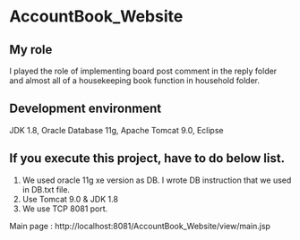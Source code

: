 # AccountBook_Website

## My role 

 I played the role of implementing board post comment in the reply folder and almost all of a housekeeping book function in household folder.
<br>

## Development environment 

 JDK 1.8, Oracle Database 11g, Apache Tomcat 9.0, Eclipse
<br>

## If you execute this project, have to do below list.

1. We used oracle 11g xe version as DB. I wrote DB instruction that we used in DB.txt file.
2. Use Tomcat 9.0 & JDK 1.8
2. We use TCP 8081 port.


 Main page : http://localhost:8081/AccountBook_Website/view/main.jsp
